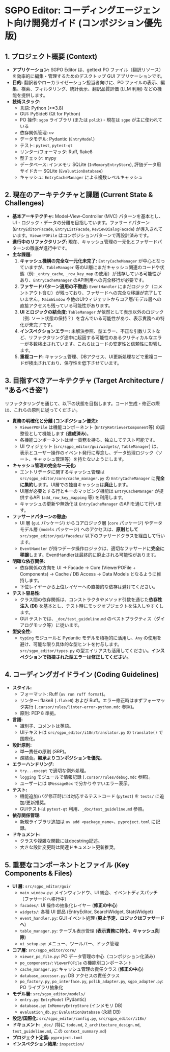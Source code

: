# SGPO Editor: コーディングエージェント向け開発ガイド (コンポジション優先版)

## 1. プロジェクト概要 (Context)

*   **アプリケーション:** SGPO Editor は、gettext PO ファイル（翻訳リソース）を効率的に編集・管理するためのデスクトップ GUI アプリケーションです。
*   **目的:** 翻訳者やローカライゼーション担当者向けに、PO ファイルの表示、編集、検索、フィルタリング、統計表示、翻訳品質評価 (LLM 利用) などの機能を提供します。
*   **技術スタック:**
    *   言語: Python (>=3.8)
    *   GUI: PySide6 (Qt for Python)
    *   PO 操作: `sgpo` ライブラリ (または `polib`) - 現在は `sgpo` が主に使われている
    *   依存関係管理: `uv`
    *   データモデル: Pydantic (`EntryModel`)
    *   テスト: `pytest`, `pytest-qt`
    *   リンター/フォーマッタ: Ruff, flake8
    *   型チェック: mypy
    *   データベース: インメモリ SQLite (`InMemoryEntryStore`), 評価データ用サイドカー SQLite (`EvaluationDatabase`)
    *   キャッシュ: `EntryCacheManager` による複数レベルキャッシュ

## 2. 現在のアーキテクチャと課題 (Current State & Challenges)

*   **基本アーキテクチャ:** Model-View-Controller (MVC) パターンを基本とし、UI・ロジック・データの分離を目指しています。ファサードパターン (`EntryEditorFacade`, `EntryListFacade`, `ReviewDialogFacade`) が導入されています。`ViewerPOFile` はコンポジションパターンで再設計済みです。
*   **進行中のリファクタリング:** 現在、キャッシュ管理の一元化とファサードパターンの徹底が進行中です。
*   **主な課題:**
    1.  **キャッシュ機構の完全な一元化未完了:** `EntryCacheManager` が中心となっていますが、`TableManager` 等のUI層にまだキャッシュ関連のコードや状態（例: `_entry_cache`, `_row_key_map` の使用）が残存している可能性があり、`EntryCacheManager` のAPI利用への完全移行が必要です。
    2.  **ファサードパターン適用の不徹底:** `EventHandler` にまだロジック（コメントアウト含む）が残っており、ファサードへの完全な移譲が完了していません。`MainWindow` や他のUIウィジェットからコア層/モデル層への直接アクセスも残っている可能性があります。
    3.  **UI とロジックの結合度:** `TableManager` が依然として表示以外のロジック（例: ソート状態の保持？）を含んでいる可能性があり、表示責務への特化が未完了です。
    4.  **インスペクションエラー:** 未解決参照、型エラー、不正な引数リストなど、リファクタリング途中に起因する可能性のあるクリティカルなエラーが多数検出されています。これらはコードの安定性と信頼性に影響します。
    5.  **重複コード:** キャッシュ管理、DBアクセス、UI更新処理などで重複コードが検出されており、保守性を低下させています。

## 3. 目指すべきアーキテクチャ (Target Architecture / "あるべき姿")

リファクタリングを通じて、以下の状態を目指します。コード生成・修正の際は、これらの原則に従ってください。

*   **責務の明確化と分離 (コンポジション優先):**
    *   `ViewerPOFile` は機能コンポーネント (`EntryRetrieverComponent`等) の調整役として機能します (**達成済み**)。
    *   各機能コンポーネントは単一責務を持ち、独立してテスト可能です。
    *   UI ウィジェット (`src/sgpo_editor/gui/widgets/`, `TableManager`) は、表示とユーザー操作のイベント発行に専念し、データ処理ロジック（ソート、キャッシュ管理等）を持たないようにします。
*   **キャッシュ管理の完全な一元化:**
    *   エントリデータに関するキャッシュ管理は `src/sgpo_editor/core/cache_manager.py` の `EntryCacheManager` に**完全に集約**します。UI層での独自キャッシュは**廃止**します。
    *   UI層が必要とする行とキーのマッピング機能は `EntryCacheManager` が提供するAPI (`add_row_key_mapping` 等) を利用します。
    *   キャッシュの更新や無効化は `EntryCacheManager` のAPIを通じて行います。
*   **ファサードパターンの徹底:**
    *   UI 層 (`gui` パッケージ) からコアロジック層 (`core` パッケージ) やデータモデル層 (`models` パッケージ) へのアクセスは、**原則として** `src/sgpo_editor/gui/facades/` 以下のファサードクラスを経由して行います。
    *   `EventHandler` が持つデータ操作ロジックは、適切なファサードに**完全に移譲**します。EventHandlerは最終的に廃止される可能性があります。
*   **明確な依存関係:**
    *   依存関係の方向を UI → Facade → Core (ViewerPOFile + Components) → Cache / DB Access → Data Models となるように維持します。
    *   下位レイヤーから上位レイヤーへの直接的な依存は避けてください。
*   **テスト容易性:**
    *   クラス間の依存関係は、コンストラクタやメソッド引数を通じた**依存性注入 (DI)** を基本とし、テスト時にモックオブジェクトを注入しやすくします。
    *   GUI テストでは、`_doc/test_guideline.md` のベストプラクティス（ダイアログモック等）に従います。
*   **型安全性:**
    *   `typing` モジュールと Pydantic モデルを積極的に活用し、`Any` の使用を避け、可能な限り具体的な型ヒントを付与します。`src/sgpo_editor/types.py` の型エイリアスも活用してください。**インスペクションで指摘された型エラーは修正してください。**

## 4. コーディングガイドライン (Coding Guidelines)

*   **スタイル:**
    *   フォーマット: Ruff (`uv run ruff format`)。
    *   リンター: flake8 (`.flake8`) および Ruff。エラー修正時はまずフォーマッタ実行 (`.cursor/rules/linter-error-python.mdc` 参照)。
    *   原則: PEP 8 準拠。
*   **言語:**
    *   識別子、コメントは英語。
    *   UIテキストは `src/sgpo_editor/i18n/translator.py` の `translate()` で国際化。
*   **設計原則:**
    *   単一責任の原則 (SRP)。
    *   疎結合。**継承よりコンポジションを優先**。
*   **エラーハンドリング:**
    *   `try...except` で適切な例外処理。
    *   `logging` モジュールで情報記録 (`.cursor/rules/debug.mdc` 参照)。
    *   ユーザーには `QMessageBox` で分かりやすいエラー表示。
*   **テスト:**
    *   機能追加/バグ修正時には対応するテストコード (`pytest`) を `tests/` に追加/更新推奨。
    *   GUIテストは `pytest-qt` 利用、`_doc/test_guideline.md` 参照。
*   **依存関係管理:**
    *   新規ライブラリ追加は `uv add <package_name>`、`pyproject.toml` に記録。
*   **ドキュメント:**
    *   クラスや複雑な関数にはdocstring記述。
    *   大きな設計変更時は関連ドキュメント更新推奨。

## 5. 重要なコンポーネントとファイル (Key Components & Files)

*   **UI 層:** `src/sgpo_editor/gui/`
    *   `main_window.py`: メインウィンドウ、UI 統合、イベントディスパッチ（ファサードへ移行中）
    *   `facades/`: UI 操作の抽象化レイヤー (**修正の中心**)
    *   `widgets/`: 各種 UI 部品 (EntryEditor, SearchWidget, StatsWidget)
    *   `event_handler.py`: GUI イベント処理 (**廃止予定、ロジックはファサードへ**)
    *   `table_manager.py`: テーブル表示管理 (**表示責務に特化、キャッシュ削除**)
    *   `ui_setup.py`: メニュー、ツールバー、ドック管理
*   **コア層:** `src/sgpo_editor/core/`
    *   `viewer_po_file.py`: PO データ管理の中心（コンポジション化済み）
    *   `po_components/`: `ViewerPOFile` の機能別コンポーネント
    *   `cache_manager.py`: キャッシュ管理の責任クラス (**修正の中心**)
    *   `database_accessor.py`: DB アクセスの責任クラス
    *   `po_factory.py`, `po_interface.py`, `polib_adapter.py`, `sgpo_adapter.py`: PO ライブラリ抽象化
*   **モデル層:** `src/sgpo_editor/models/`
    *   `entry.py`: `EntryModel` (Pydantic)
    *   `database.py`: `InMemoryEntryStore` (インメモリ DB)
    *   `evaluation_db.py`: `EvaluationDatabase` (永続 DB)
*   **設定/国際化:** `src/sgpo_editor/config.py`, `src/sgpo_editor/i18n/`
*   **ドキュメント:** `_doc/` (特に `todo.md`, `2_architecture_design.md`, `test_guideline.md`, この `context_summary.md`)
*   **プロジェクト定義:** `pyproject.toml`
*   **インスペクション結果:** `inspection/`
